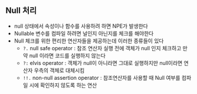 ## Null 처리

* null 상태에서 속성이나 함수를 사용하려 하면 NPE가 발생한다 
* Nullable 변수를 컴파일 하려면 널인지 아닌지를 체크를 해야한다
* Null 체크를 위한 편리한 연산자들을 제공하는데 이러한 종류들이 있다
  * ```?.``` null safe operator : 참조 연산자 실행 전에 객체가 null 인지 체크하고 만약 null 이라면 코드를 실행하지 않는다
  * ```?:``` elvis operator : 객체가 null이 아니라면 그대로 실행하지만 null이라면 연산자 우측의 객체로 대체시킴
  * ```!!.``` non-null assertion operator : 참조연산자를 사용할 때 Null 여부를 컴파일 시에 확인하지 않도록 하는 연산  